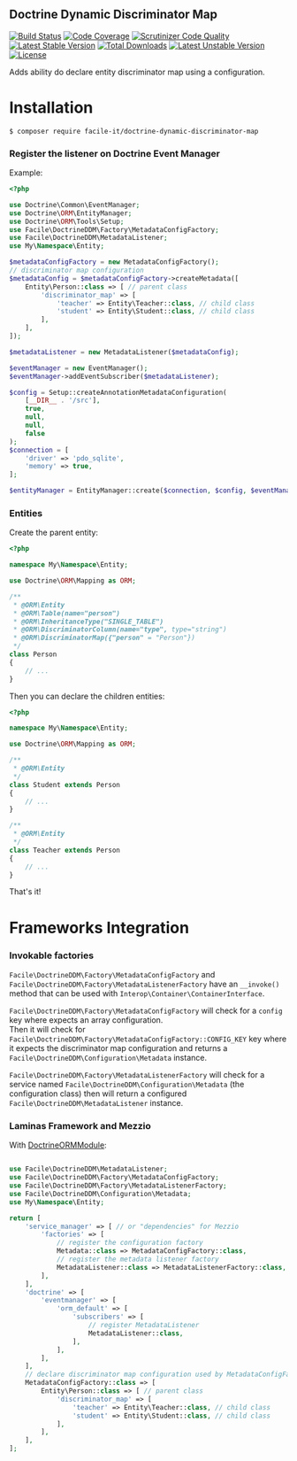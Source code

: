 Doctrine Dynamic Discriminator Map
----------------------------------

[![Build Status](https://api.travis-ci.org/facile-it/doctrine-dynamic-discriminator-map.svg?branch=master)](https://travis-ci.org/facile-it/doctrine-dynamic-discriminator-map)
[![Code Coverage](https://scrutinizer-ci.com/g/facile-it/doctrine-dynamic-discriminator-map/badges/coverage.png?b=master)](https://scrutinizer-ci.com/g/facile-it/doctrine-dynamic-discriminator-map/?branch=master)
[![Scrutinizer Code Quality](https://scrutinizer-ci.com/g/facile-it/doctrine-dynamic-discriminator-map/badges/quality-score.png?b=master)](https://scrutinizer-ci.com/g/facile-it/doctrine-dynamic-discriminator-map/?branch=master)
[![Latest Stable Version](https://poser.pugx.org/facile-it/doctrine-dynamic-discriminator-map/v/stable)](https://packagist.org/packages/facile-it/doctrine-dynamic-discriminator-map)
[![Total Downloads](https://poser.pugx.org/facile-it/doctrine-dynamic-discriminator-map/downloads)](https://packagist.org/packages/facile-it/doctrine-dynamic-discriminator-map)
[![Latest Unstable Version](https://poser.pugx.org/facile-it/doctrine-dynamic-discriminator-map/v/unstable)](https://packagist.org/packages/facile-it/doctrine-dynamic-discriminator-map)
[![License](https://poser.pugx.org/facile-it/doctrine-dynamic-discriminator-map/license)](https://packagist.org/packages/facile-it/doctrine-dynamic-discriminator-map)

Adds ability do declare entity discriminator map using a configuration.

Installation
============

```
$ composer require facile-it/doctrine-dynamic-discriminator-map
```

### Register the listener on Doctrine Event Manager

Example:

```php
<?php

use Doctrine\Common\EventManager;
use Doctrine\ORM\EntityManager;
use Doctrine\ORM\Tools\Setup;
use Facile\DoctrineDDM\Factory\MetadataConfigFactory;
use Facile\DoctrineDDM\MetadataListener;
use My\Namespace\Entity;

$metadataConfigFactory = new MetadataConfigFactory();
// discriminator map configuration
$metadataConfig = $metadataConfigFactory->createMetadata([
    Entity\Person::class => [ // parent class
        'discriminator_map' => [
            'teacher' => Entity\Teacher::class, // child class
            'student' => Entity\Student::class, // child class
        ],
    ],
]);

$metadataListener = new MetadataListener($metadataConfig);

$eventManager = new EventManager();
$eventManager->addEventSubscriber($metadataListener);

$config = Setup::createAnnotationMetadataConfiguration(
    [__DIR__ . '/src'],
    true,
    null,
    null,
    false
);
$connection = [
    'driver' => 'pdo_sqlite',
    'memory' => true,
];

$entityManager = EntityManager::create($connection, $config, $eventManager);

```

### Entities

Create the parent entity:

```php 
<?php

namespace My\Namespace\Entity;

use Doctrine\ORM\Mapping as ORM;

/**
 * @ORM\Entity
 * @ORM\Table(name="person")
 * @ORM\InheritanceType("SINGLE_TABLE")
 * @ORM\DiscriminatorColumn(name="type", type="string")
 * @ORM\DiscriminatorMap({"person" = "Person"})
 */
class Person
{
    // ...
}
```

Then you can declare the children entities:

```php
<?php

namespace My\Namespace\Entity;

use Doctrine\ORM\Mapping as ORM;

/**
 * @ORM\Entity
 */
class Student extends Person
{
    // ...
}

/**
 * @ORM\Entity
 */
class Teacher extends Person
{
    // ...
}
```

That's it!


Frameworks Integration
======================

### Invokable factories

`Facile\DoctrineDDM\Factory\MetadataConfigFactory` and `Facile\DoctrineDDM\Factory\MetadataListenerFactory`
have an `__invoke()` method that can be used with `Interop\Container\ContainerInterface`.

`Facile\DoctrineDDM\Factory\MetadataConfigFactory` will check for a `config` key where 
expects an array configuration.  
Then it will check for `Facile\DoctrineDDM\Factory\MetadataConfigFactory::CONFIG_KEY` key 
where it expects the discriminator map configuration and returns a
`Facile\DoctrineDDM\Configuration\Metadata` instance.

`Facile\DoctrineDDM\Factory\MetadataListenerFactory` will check for a service named 
`Facile\DoctrineDDM\Configuration\Metadata` (the configuration class) then will return 
a configured `Facile\DoctrineDDM\MetadataListener` instance.


### Laminas Framework and Mezzio

With [DoctrineORMModule](https://github.com/doctrine/DoctrineORMModule):

```php

use Facile\DoctrineDDM\MetadataListener;
use Facile\DoctrineDDM\Factory\MetadataConfigFactory;
use Facile\DoctrineDDM\Factory\MetadataListenerFactory;
use Facile\DoctrineDDM\Configuration\Metadata;
use My\Namespace\Entity;

return [
    'service_manager' => [ // or "dependencies" for Mezzio
        'factories' => [
            // register the configuration factory
            Metadata::class => MetadataConfigFactory::class,
            // register the metadata listener factory
            MetadataListener::class => MetadataListenerFactory::class,
        ],
    ],
    'doctrine' => [
        'eventmanager' => [
            'orm_default' => [
                'subscribers' => [
                    // register MetadataListener
                    MetadataListener::class,
                ],
            ],
        ],
    ],
    // declare discriminator map configuration used by MetadataConfigFactory
    MetadataConfigFactory::class => [
        Entity\Person::class => [ // parent class
            'discriminator_map' => [
                'teacher' => Entity\Teacher::class, // child class
                'student' => Entity\Student::class, // child class
            ],
        ],
    ],
];
```
